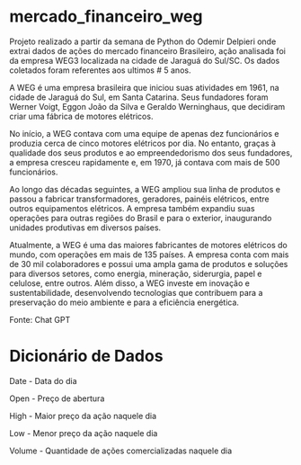 # mercado_financeiro_weg

Projeto realizado a partir da semana de Python do Odemir Delpieri onde extrai dados de ações do mercado financeiro Brasileiro, ação analisada foi da empresa WEG3 localizada na cidade de Jaraguá do Sul/SC. Os dados coletados foram referentes aos ultimos # 5 anos.

A WEG é uma empresa brasileira que iniciou suas atividades em 1961, na cidade de Jaraguá do Sul, em Santa Catarina. Seus fundadores foram Werner Voigt, Eggon João da Silva e Geraldo Werninghaus, que decidiram criar uma fábrica de motores elétricos.

No início, a WEG contava com uma equipe de apenas dez funcionários e produzia cerca de cinco motores elétricos por dia. No entanto, graças à qualidade dos seus produtos e ao empreendedorismo dos seus fundadores, a empresa cresceu rapidamente e, em 1970, já contava com mais de 500 funcionários.

Ao longo das décadas seguintes, a WEG ampliou sua linha de produtos e passou a fabricar transformadores, geradores, painéis elétricos, entre outros equipamentos elétricos. A empresa também expandiu suas operações para outras regiões do Brasil e para o exterior, inaugurando unidades produtivas em diversos países.

Atualmente, a WEG é uma das maiores fabricantes de motores elétricos do mundo, com operações em mais de 135 países. A empresa conta com mais de 30 mil colaboradores e possui uma ampla gama de produtos e soluções para diversos setores, como energia, mineração, siderurgia, papel e celulose, entre outros. Além disso, a WEG investe em inovação e sustentabilidade, desenvolvendo tecnologias que contribuem para a preservação do meio ambiente e para a eficiência energética.

Fonte: Chat GPT

# Dicionário de Dados

Date - Data do dia 

Open - Preço de abertura

High - Maior preço da ação naquele dia

Low - Menor preço da ação naquele dia

Volume - Quantidade de ações comercializadas naquele dia

